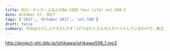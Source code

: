 ```yaml
---
title: 石川・ホンマ・ぶるんのBe-SIDE Your Life! vol.598-1
date: October 27, 2017
tags: ['2017', 'October 2017', 'vol.598']
draft: false
summary: 今日はひさしぶりの3人です！LFではたくさんの人がバイトしているわけで、巣立った人ともその後出会うこともあるんですよね。そして石川さん、誕生日おえでとうございます！MIURA
---
```


http://project-phi.ddo.jp/ishikawa/ishikawa598_1.mp3